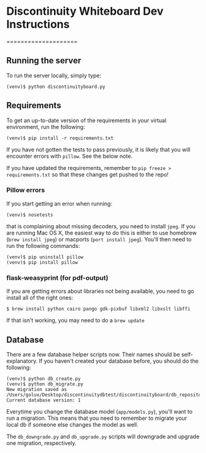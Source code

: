 # Discontinuity Whiteboard Dev Instructions
====================

## Running the server

To run the server locally, simply type:

```
(venv)$ python discontinuityboard.py
```

## Requirements

To get an up-to-date version of the requirements in your virtual environment, run the following:

```
(venv)$ pip install -r requirements.txt
```

If you have not gotten the tests to pass previously, it is likely that you will encounter errors with `pillow`. See the below note.

If you have updated the requirements, remember to `pip freeze > requirements.txt` so that these changes get pushed to the repo!

### Pillow errors

If you start getting an error when running:

```
(venv)$ nosetests
```

that is complaining about missing decoders, you need to install `jpeg`. If you are running Mac OS X, the easiest way to do this is either to use homebrew (`brew install jpeg`) or macports (`port install jpeg`). You'll then need to run the following commands:

```
(venv)$ pip uninstall pillow
(venv)$ pip install pillow
```

### flask-weasyprint (for pdf-output)

If you are getting errors about libraries not being available, you need to go install all of the right ones:

```
$ brew install python cairo pango gdk-pixbuf libxml2 libxslt libffi
```

If that isn't working, you may need to do a `brew update`


## Database

There are a few database helper scripts now. Their names should be self-explanatory. If you haven't created your database before, you should do the following:

```
(venv)$ python db_create.py
(venv)$ python db_migrate.py
New migration saved as /Users/golux/Desktop/discontinuitydbtest/discontinuityboard/db_repository/versions/001_migration.py
Current database version: 1
```

Everytime you change the database model (`app/models.py`), you'll want to run a migration. This means that you need to remember to migrate your local db if someone else changes the model as well.

The `db_downgrade.py` and `db_upgrade.py` scripts will downgrade and upgrade one migration, respectively.

